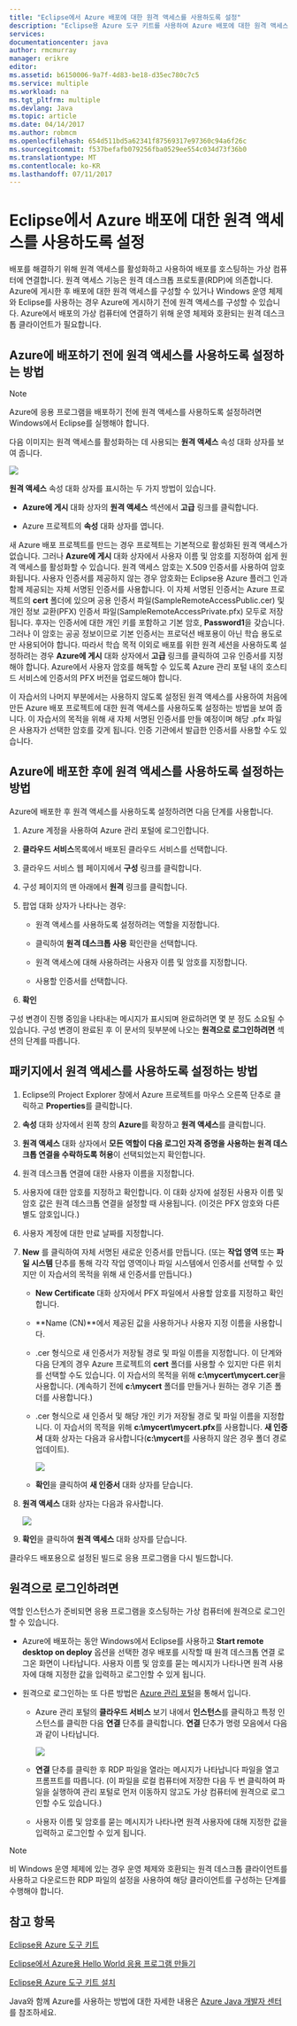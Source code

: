 ```yaml
---
title: "Eclipse에서 Azure 배포에 대한 원격 액세스를 사용하도록 설정"
description: "Eclipse용 Azure 도구 키트를 사용하여 Azure 배포에 대한 원격 액세스를 사용하도록 설정하는 방법에 알아봅니다."
services: 
documentationcenter: java
author: rmcmurray
manager: erikre
editor: 
ms.assetid: b6150006-9a7f-4d83-be18-d35ec780c7c5
ms.service: multiple
ms.workload: na
ms.tgt_pltfrm: multiple
ms.devlang: Java
ms.topic: article
ms.date: 04/14/2017
ms.author: robmcm
ms.openlocfilehash: 654d511bd5a62341f87569317e97360c94a6f26c
ms.sourcegitcommit: f537befafb079256fba0529ee554c034d73f36b0
ms.translationtype: MT
ms.contentlocale: ko-KR
ms.lasthandoff: 07/11/2017
---
```

# <a name="enabling-remote-access-for-azure-deployments-in-eclipse"></a>Eclipse에서 Azure 배포에 대한 원격 액세스를 사용하도록 설정
배포를 해결하기 위해 원격 액세스를 활성화하고 사용하여 배포를 호스팅하는 가상 컴퓨터에 연결합니다. 원격 액세스 기능은 원격 데스크톱 프로토콜(RDP)에 의존합니다. Azure에 게시한 후 배포에 대한 원격 액세스를 구성할 수 있거나 Windows 운영 체제와 Eclipse를 사용하는 경우 Azure에 게시하기 전에 원격 액세스를 구성할 수 있습니다. Azure에서 배포의 가상 컴퓨터에 연결하기 위해 운영 체제와 호환되는 원격 데스크톱 클라이언트가 필요합니다.

## <a name="how-to-enable-remote-access-before-you-deploy-to-azure"></a>Azure에 배포하기 전에 원격 액세스를 사용하도록 설정하는 방법
> [!NOTE]
> Azure에 응용 프로그램을 배포하기 전에 원격 액세스를 사용하도록 설정하려면 Windows에서 Eclipse를 실행해야 합니다.
> 
> 

다음 이미지는 원격 액세스를 활성화하는 데 사용되는 **원격 액세스** 속성 대화 상자를 보여 줍니다.

![][ic719494]

**원격 액세스** 속성 대화 상자를 표시하는 두 가지 방법이 있습니다.

* **Azure에 게시** 대화 상자의 **원격 액세스** 섹션에서 **고급** 링크를 클릭합니다.

* Azure 프로젝트의 **속성** 대화 상자를 엽니다.

새 Azure 배포 프로젝트를 만드는 경우 프로젝트는 기본적으로 활성화된 원격 액세스가 없습니다. 그러나 **Azure에 게시** 대화 상자에서 사용자 이름 및 암호를 지정하여 쉽게 원격 액세스를 활성화할 수 있습니다. 원격 액세스 암호는 X.509 인증서를 사용하여 암호화됩니다. 사용자 인증서를 제공하지 않는 경우 암호화는 Eclipse용 Azure 플러그 인과 함께 제공되는 자체 서명된 인증서를 사용합니다. 이 자체 서명된 인증서는 Azure 프로젝트의 **cert** 폴더에 있으며 공용 인증서 파일(SampleRemoteAccessPublic.cer) 및 개인 정보 교환(PFX) 인증서 파일(SampleRemoteAccessPrivate.pfx) 모두로 저장됩니다. 후자는 인증서에 대한 개인 키를 포함하고 기본 암호, **Password1**을 갖습니다. 그러나 이 암호는 공공 정보이므로 기본 인증서는 프로덕션 배포용이 아닌 학습 용도로만 사용되어야 합니다. 따라서 학습 목적 이외로 배포를 위한 원격 세션을 사용하도록 설정하려는 경우 **Azure에 게시** 대화 상자에서 **고급** 링크를 클릭하여 고유 인증서를 지정해야 합니다. Azure에서 사용자 암호를 해독할 수 있도록 Azure 관리 포털 내의 호스티드 서비스에 인증서의 PFX 버전을 업로드해야 합니다.

이 자습서의 나머지 부분에서는 사용하지 않도록 설정된 원격 액세스를 사용하여 처음에 만든 Azure 배포 프로젝트에 대한 원격 액세스를 사용하도록 설정하는 방법을 보여 줍니다. 이 자습서의 목적을 위해 새 자체 서명된 인증서를 만들 예정이며 해당 .pfx 파일은 사용자가 선택한 암호를 갖게 됩니다. 인증 기관에서 발급한 인증서를 사용할 수도 있습니다.

## <a name="how-to-enable-remote-access-after-you-have-deployed-to-azure"></a>Azure에 배포한 후에 원격 액세스를 사용하도록 설정하는 방법
Azure에 배포한 후 원격 액세스를 사용하도록 설정하려면 다음 단계를 사용합니다.

1. Azure 계정을 사용하여 Azure 관리 포털에 로그인합니다.

2. **클라우드 서비스**목록에서 배포된 클라우드 서비스를 선택합니다.

3. 클라우드 서비스 웹 페이지에서 **구성** 링크를 클릭합니다.

4. 구성 페이지의 맨 아래에서 **원격** 링크를 클릭합니다.

5. 팝업 대화 상자가 나타나는 경우:
   
   * 원격 액세스를 사용하도록 설정하려는 역할을 지정합니다.

   * 클릭하여 **원격 데스크톱 사용** 확인란을 선택합니다.
   
   * 원격 액세스에 대해 사용하려는 사용자 이름 및 암호를 지정합니다.
   
   * 사용할 인증서를 선택합니다.

6. **확인** 

구성 변경이 진행 중임을 나타내는 메시지가 표시되며 완료하려면 몇 분 정도 소요될 수 있습니다. 구성 변경이 완료된 후 이 문서의 뒷부분에 나오는 **원격으로 로그인하려면** 섹션의 단계를 따릅니다.

## <a name="how-to-enable-remote-access-in-your-package"></a>패키지에서 원격 액세스를 사용하도록 설정하는 방법
1. Eclipse의 Project Explorer 창에서 Azure 프로젝트를 마우스 오른쪽 단추로 클릭하고 **Properties**를 클릭합니다.

2. **속성** 대화 상자에서 왼쪽 창의 **Azure**를 확장하고 **원격 액세스**를 클릭합니다.

3. **원격 액세스** 대화 상자에서 **모든 역할이 다음 로그인 자격 증명을 사용하는 원격 데스크톱 연결을 수락하도록 허용**이 선택되었는지 확인합니다.

4. 원격 데스크톱 연결에 대한 사용자 이름을 지정합니다.

5. 사용자에 대한 암호를 지정하고 확인합니다. 이 대화 상자에 설정된 사용자 이름 및 암호 값은 원격 데스크톱 연결을 설정할 때 사용됩니다. (이것은 PFX 암호와 다른 별도 암호입니다.)

6. 사용자 계정에 대한 만료 날짜를 지정합니다.

7. **New** 를 클릭하여 자체 서명된 새로운 인증서를 만듭니다. (또는 **작업 영역** 또는 **파일 시스템** 단추를 통해 각각 작업 영역이나 파일 시스템에서 인증서를 선택할 수 있지만 이 자습서의 목적을 위해 새 인증서를 만듭니다.)

   * **New Certificate** 대화 상자에서 PFX 파일에서 사용할 암호를 지정하고 확인합니다.

   * **Name (CN)**에서 제공된 값을 사용하거나 사용자 지정 이름을 사용합니다.

   * .cer 형식으로 새 인증서가 저장될 경로 및 파일 이름을 지정합니다. 이 단계와 다음 단계의 경우 Azure 프로젝트의 **cert** 폴더를 사용할 수 있지만 다른 위치를 선택할 수도 있습니다. 이 자습서의 목적을 위해 **c:\mycert\mycert.cer**을 사용합니다. (계속하기 전에 **c:\mycert** 폴더를 만들거나 원하는 경우 기존 폴더를 사용합니다.)

   * .cer 형식으로 새 인증서 및 해당 개인 키가 저장될 경로 및 파일 이름을 지정합니다. 이 자습서의 목적을 위해 **c:\mycert\mycert.pfx**를 사용합니다. **새 인증서** 대화 상자는 다음과 유사합니다(**c:\mycert**를 사용하지 않은 경우 폴더 경로 업데이트).
     
      ![][ic712275]

   * **확인**을 클릭하여 **새 인증서** 대화 상자를 닫습니다.

8. **원격 액세스** 대화 상자는 다음과 유사합니다.</p>
   
   ![][ic719495]

9. **확인**을 클릭하여 **원격 액세스** 대화 상자를 닫습니다.

클라우드 배포용으로 설정된 빌드로 응용 프로그램을 다시 빌드합니다.

## <a name="to-log-in-remotely"></a>원격으로 로그인하려면
역할 인스턴스가 준비되면 응용 프로그램을 호스팅하는 가상 컴퓨터에 원격으로 로그인할 수 있습니다.

* Azure에 배포하는 동안 Windows에서 Eclipse를 사용하고 **Start remote desktop on deploy** 옵션을 선택한 경우 배포를 시작할 때 원격 데스크톱 연결 로그온 화면이 나타납니다. 사용자 이름 및 암호를 묻는 메시지가 나타나면 원격 사용자에 대해 지정한 값을 입력하고 로그인할 수 있게 됩니다.

* 원격으로 로그인하는 또 다른 방법은 <a href="http://go.microsoft.com/fwlink/?LinkID=512959">Azure 관리 포털</a>을 통해서 입니다.
  
  * Azure 관리 포털의 **클라우드 서비스** 보기 내에서 **인스턴스**를 클릭하고 특정 인스턴스를 클릭한 다음 **연결** 단추를 클릭합니다. **연결** 단추가 명령 모음에서 다음과 같이 나타납니다.
    
      ![][ic659273]

  * **연결** 단추를 클릭한 후 RDP 파일을 열라는 메시지가 나타납니다 파일을 열고 프롬프트를 따릅니다. (이 파일을 로컬 컴퓨터에 저장한 다음 두 번 클릭하여 파일을 실행하여 관리 포털로 먼저 이동하지 않고도 가상 컴퓨터에 원격으로 로그인할 수도 있습니다.)

  * 사용자 이름 및 암호를 묻는 메시지가 나타나면 원격 사용자에 대해 지정한 값을 입력하고 로그인할 수 있게 됩니다.

> [!NOTE]
> 비 Windows 운영 체제에 있는 경우 운영 체제와 호환되는 원격 데스크톱 클라이언트를 사용하고 다운로드한 RDP 파일의 설정을 사용하여 해당 클라이언트를 구성하는 단계를 수행해야 합니다.
> 
> 

## <a name="see-also"></a>참고 항목
[Eclipse용 Azure 도구 키트][Azure Toolkit for Eclipse]

[Eclipse에서 Azure용 Hello World 응용 프로그램 만들기][Creating a Hello World Application for Azure in Eclipse]

[Eclipse용 Azure 도구 키트 설치][Installing the Azure Toolkit for Eclipse] 

Java와 함께 Azure를 사용하는 방법에 대한 자세한 내용은 [Azure Java 개발자 센터][Azure Java Developer Center]를 참조하세요.

<!-- URL List -->

[Azure Java Developer Center]: http://go.microsoft.com/fwlink/?LinkID=699547
[Azure Management Portal]: http://go.microsoft.com/fwlink/?LinkID=512959
[Azure Toolkit for Eclipse]: http://go.microsoft.com/fwlink/?LinkID=699529
[Creating a Hello World Application for Azure in Eclipse]: http://go.microsoft.com/fwlink/?LinkID=699533
[Installing the Azure Toolkit for Eclipse]: http://go.microsoft.com/fwlink/?LinkId=699546

<!-- IMG List -->

[ic712275]: ./media/azure-toolkit-for-eclipse-enabling-remote-access-for-azure-deployments/ic712275.png
[ic719495]: ./media/azure-toolkit-for-eclipse-enabling-remote-access-for-azure-deployments/ic719495.png
[ic719494]: ./media/azure-toolkit-for-eclipse-enabling-remote-access-for-azure-deployments/ic719494.png
[ic659273]: ./media/azure-toolkit-for-eclipse-enabling-remote-access-for-azure-deployments/ic659273.png

<!-- Legacy MSDN URL = https://msdn.microsoft.com/library/azure/hh690951.aspx -->
